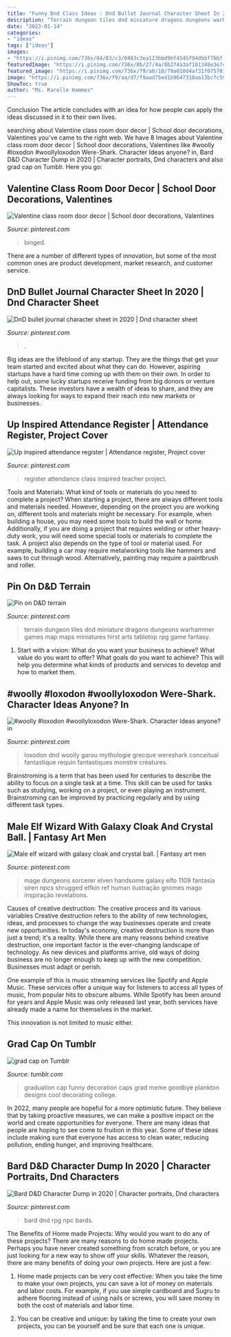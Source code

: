 ```yaml
---
title: "Funny Dnd Class Ideas : Dnd Bullet Journal Character Sheet In 2020"
description: "Terrain dungeon tiles dnd miniature dragons dungeons warhammer games map maps miniatures hirst arts tabletop rpg game fantasy"
date: "2023-01-14"
categories:
- "ideas"
tags: ["ideas"]
images:
- "https://i.pinimg.com/736x/04/83/c3/0483c3ea123bbd9bf4545f94dbbf76bf.jpg"
featuredImage: "https://i.pinimg.com/736x/8b/27/4a/8b274a3af101348e3e741b9b6837b12f--room-doors-class-room.jpg"
featured_image: "https://i.pinimg.com/736x/79/a0/10/79a010d4af31f075701fe0d71ee52fe0.jpg"
image: "https://i.pinimg.com/736x/f9/aa/d7/f9aad75ed1b9647318aa13bcfc59738f.jpg"
ShowToc: true
author: "Ms. Karelle Hammes"
---
```



Conclusion
The article concludes with an idea for how people can apply the ideas discussed in it to their own lives.

	

		
searching about Valentine class room door decor | School door decorations, Valentines you've came to the right web. We have 8 Images about Valentine class room door decor | School door decorations, Valentines like #woolly #loxodon #woollyloxodon Were-Shark. Character Ideas anyone? in, Bard D&amp;D Character Dump in 2020 | Character portraits, Dnd characters and also grad cap on Tumblr. Here you go:
		
    
## Valentine Class Room Door Decor | School Door Decorations, Valentines

<img loading=lazy src="https://i.pinimg.com/736x/8b/27/4a/8b274a3af101348e3e741b9b6837b12f--room-doors-class-room.jpg" onerror="this.onerror=null;this.src='https://tse3.mm.bing.net/th?id=OIP.rqpcr7xbzPGWBu6ZbQMy7AAAAA&amp;pid=15.1';" alt="Valentine class room door decor | School door decorations, Valentines">

_Source: pinterest.com_

>binged. 

	

There are a number of different types of innovation, but some of the most common ones are product development, market research, and customer service.

    
## DnD Bullet Journal Character Sheet In 2020 | Dnd Character Sheet

<img loading=lazy src="https://i.pinimg.com/736x/f9/aa/d7/f9aad75ed1b9647318aa13bcfc59738f.jpg" onerror="this.onerror=null;this.src='https://tse2.mm.bing.net/th?id=OIP.49D_0kKF6pammKumzhDejwHaFj&amp;pid=15.1';" alt="DnD bullet journal character sheet in 2020 | Dnd character sheet">

_Source: pinterest.com_

>. 

	

Big ideas are the lifeblood of any startup. They are the things that get your team started and excited about what they can do. However, aspiring startups have a hard time coming up with them on their own. In order to help out, some lucky startups receive funding from big donors or venture capitalists. These investors have a wealth of ideas to share, and they are always looking for ways to expand their reach into new markets or businesses.

    
## Up Inspired Attendance Register | Attendance Register, Project Cover

<img loading=lazy src="https://i.pinimg.com/736x/79/a0/10/79a010d4af31f075701fe0d71ee52fe0.jpg" onerror="this.onerror=null;this.src='https://tse2.mm.bing.net/th?id=OIP.z-An-aFSAyksksoF70YkRgHaJ3&amp;pid=15.1';" alt="Up inspired attendance register | Attendance register, Project cover">

_Source: pinterest.com_

>register attendance class inspired teacher project. 

	

Tools and Materials: What kind of tools or materials do you need to complete a project?
When starting a project, there are always different tools and materials needed. However, depending on the project you are working on, different tools and materials might be necessary.  For example, when building a house, you may need some tools to build the wall or home.  Additionally, if you are doing a project that requires welding or other heavy-duty work, you will need some special tools or materials to complete the task.   A project also depends on the type of tool or material used. For example, building a car may require metalworking tools like hammers and saws to cut through wood. Alternatively, painting may require a paintbrush and roller.

    
## Pin On D&amp;D Terrain

<img loading=lazy src="https://i.pinimg.com/736x/ad/da/98/adda986004e70aba78d077ed965d9a64.jpg" onerror="this.onerror=null;this.src='https://tse3.mm.bing.net/th?id=OIP.PekrUSwGHh5n6GRFSAlV1QHaJ4&amp;pid=15.1';" alt="Pin on D&amp;D terrain">

_Source: pinterest.com_

>terrain dungeon tiles dnd miniature dragons dungeons warhammer games map maps miniatures hirst arts tabletop rpg game fantasy. 

	

1. Start with a vision: What do you want your business to achieve? What value do you want to offer? What goals do you want to achieve? This will help you determine what kinds of products and services to develop and how to market them.

    
## #woolly #loxodon #woollyloxodon Were-Shark. Character Ideas Anyone? In

<img loading=lazy src="https://i.pinimg.com/736x/96/02/19/960219d108f7aca055fe846433159e68.jpg" onerror="this.onerror=null;this.src='https://tse3.mm.bing.net/th?id=OIP.dRtaTOxAa-puzP3jA91JfQHaLF&amp;pid=15.1';" alt="#woolly #loxodon #woollyloxodon Were-Shark. Character Ideas anyone? in">

_Source: pinterest.com_

>loxodon dnd woolly garou mythologie grecque wereshark conceitual fantastique requin fantastiques monstre créatures. 

	

Brainstroming is a term that has been used for centuries to describe the ability to focus on a single task at a time. This skill can be used for tasks such as studying, working on a project, or even playing an instrument. Brainstroming can be improved by practicing regularly and by using different task types.

    
## Male Elf Wizard With Galaxy Cloak And Crystal Ball. | Fantasy Art Men

<img loading=lazy src="https://i.pinimg.com/736x/87/41/7d/87417d66640a0e768a7c943ae971357d.jpg" onerror="this.onerror=null;this.src='https://tse4.mm.bing.net/th?id=OIP.W5aZTI0MF9zF105xFjooJgHaMm&amp;pid=15.1';" alt="Male elf wizard with galaxy cloak and crystal ball. | Fantasy art men">

_Source: pinterest.com_

>mage dungeons sorcerer elven handsome galaxy elfo 1109 fantasia siren npcs shrugged elfkin ref human ilustração gnomes mago inspiração revelations. 

	

Causes of creative destruction: The creative process and its various variables
Creative destruction refers to the ability of new technologies, ideas, and processes to change the way businesses operate and create new opportunities. In today's economy, creative destruction is more than just a trend; it's a reality.
While there are many reasons behind creative destruction, one important factor is the ever-changing landscape of technology. As new devices and platforms arrive, old ways of doing business are no longer enough to keep up with the new competition. Businesses must adapt or perish.

One example of this is music streaming services like Spotify and Apple Music. These services offer a unique way for listeners to access all types of music, from popular hits to obscure albums. While Spotify has been around for years and Apple Music was only released last year, both services have already made a name for themselves in the market.

This innovation is not limited to music either.

    
## Grad Cap On Tumblr

<img loading=lazy src="https://68.media.tumblr.com/a41789aaf39391268bb2dbaf3c30fa04/tumblr_o7lnbrKYkZ1r2hru1o1_500.jpg" onerror="this.onerror=null;this.src='https://tse3.mm.bing.net/th?id=OIP.wDfA9hLNomspZLIKk_ZPcQHaJ4&amp;pid=15.1';" alt="grad cap on Tumblr">

_Source: tumblr.com_

>graduation cap funny decoration caps grad meme goodbye plankton designs cool decorating college. 

	

In 2022, many people are hopeful for a more optimistic future. They believe that by taking proactive measures, we can make a positive impact on the world and create opportunities for everyone. There are many ideas that people are hoping to see come to fruition in this year. Some of these ideas include making sure that everyone has access to clean water, reducing pollution, ending hunger, and improving healthcare.

    
## Bard D&amp;D Character Dump In 2020 | Character Portraits, Dnd Characters

<img loading=lazy src="https://i.pinimg.com/736x/04/83/c3/0483c3ea123bbd9bf4545f94dbbf76bf.jpg" onerror="this.onerror=null;this.src='https://tse2.mm.bing.net/th?id=OIP.lCUGdHZOtKW2MZu2VH5qiAHaK9&amp;pid=15.1';" alt="Bard D&amp;D Character Dump in 2020 | Character portraits, Dnd characters">

_Source: pinterest.com_

>bard dnd rpg npc bards. 

	

The Benefits of Home made Projects: Why would you want to do any of these projects?
There are many reasons to do home made projects. Perhaps you have never created something from scratch before, or you are just looking for a new way to show off your skills. Whatever the reason, there are many benefits of doing your own projects. Here are just a few: 
1. Home made projects can be very cost effective: When you take the time to make your own projects, you can save a lot of money on materials and labor costs. For example, if you use simple cardboard and Sugru to adhere flooring instead of using nails or screws, you will save money in both the cost of materials and labor time. 

2. You can be creative and unique: by taking the time to create your own projects, you can be yourself and be sure that each one is unique.

